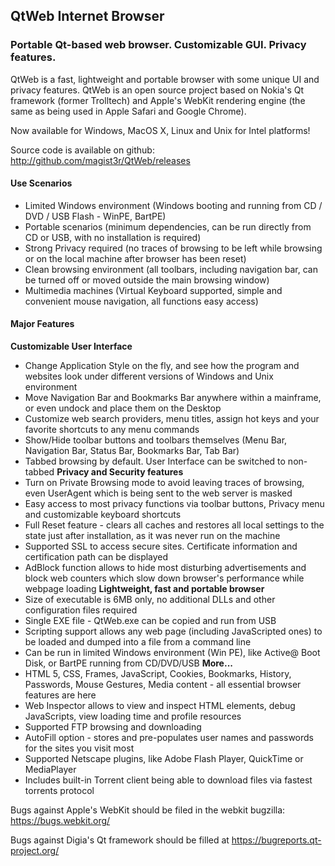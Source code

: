 ## QtWeb Internet Browser ##
### Portable Qt-based web browser. Customizable GUI. Privacy features. ###

QtWeb is a fast, lightweight and portable browser with some unique UI and privacy features. QtWeb is an open source project based on Nokia's Qt framework (former Trolltech) and Apple's WebKit rendering engine (the same as being used in Apple Safari and Google Chrome).

Now available for Windows, MacOS X, Linux and Unix for Intel platforms!

Source code is available on github: http://github.com/magist3r/QtWeb/releases

#### Use Scenarios ####
  * Limited Windows environment (Windows booting and running from CD / DVD / USB Flash - WinPE, BartPE)
  * Portable scenarios (minimum dependencies, can be run directly from CD or USB, with no installation is required)
  * Strong Privacy required (no traces of browsing to be left while browsing or on the local machine after browser has been reset)
  * Clean browsing environment (all toolbars, including navigation bar, can be turned off or moved outside the main browsing window)
  * Multimedia machines (Virtual Keyboard supported, simple and convenient mouse navigation, all functions easy access)

#### Major Features ####

**Customizable User Interface**
  * Change Application Style on the fly, and see how the program and websites look under different versions of Windows and Unix environment
  * Move Navigation Bar and Bookmarks Bar anywhere within a mainframe, or even undock and place them on the Desktop
  * Customize web search providers, menu titles, assign hot keys and your favorite shortcuts to any menu commands
  * Show/Hide toolbar buttons and toolbars themselves (Menu Bar, Navigation Bar, Status Bar, Bookmarks Bar, Tab Bar)
  * Tabbed browsing by default. User Interface can be switched to non-tabbed
**Privacy and Security features**
  * Turn on Private Browsing mode to avoid leaving traces of browsing, even UserAgent which is being sent to the web server is masked
  * Easy access to most privacy functions via toolbar buttons, Privacy menu and customizable keyboard shortcuts
  * Full Reset feature - clears all caches and restores all local settings to the state just after installation, as it was never run on the machine
  * Supported SSL to access secure sites. Certificate information and certification path can be displayed
  * AdBlock function allows to hide most disturbing advertisements and block web counters which slow down browser's performance while webpage loading
**Lightweight, fast and portable browser**
  * Size of executable is 6MB only, no additional DLLs and other configuration files required
  * Single EXE file - QtWeb.exe can be copied and run from USB
  * Scripting support allows any web page (including JavaScripted ones) to be loaded and dumped into a file from a command line
  * Can be run in limited Windows environment (Win PE), like Active@ Boot Disk, or BartPE running from CD/DVD/USB
**More...**
  * HTML 5, CSS, Frames, JavaScript, Cookies, Bookmarks, History, Passwords, Mouse Gestures, Media content - all essential browser features are here
  * Web Inspector allows to view and inspect HTML elements, debug JavaScripts, view loading time and profile resources
  * Supported FTP browsing and downloading
  * AutoFill option - stores and pre-populates user names and passwords for the sites you visit most
  * Supported Netscape plugins, like Adobe Flash Player, QuickTime or MediaPlayer
  * Includes built-in Torrent client being able to download files via fastest torrents protocol

Bugs against Apple's WebKit should be filed in the webkit bugzilla: https://bugs.webkit.org/

Bugs against Digia's Qt framework should be filled at https://bugreports.qt-project.org/
